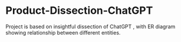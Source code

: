 # Product-Dissection-ChatGPT
Project is based on insightful dissection of ChatGPT , with ER diagram showing relationship between different entities. 

